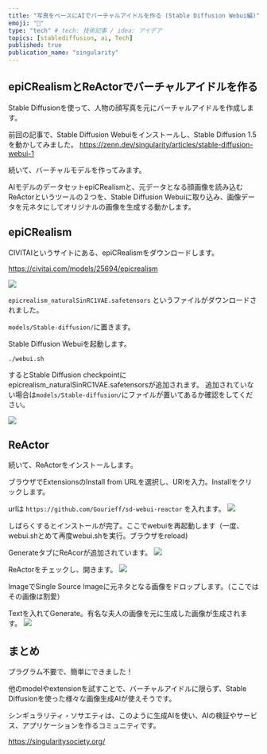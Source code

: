 ```yaml
---
title: "写真をベースにAIでバーチャルアイドルを作る (Stable Diffusion Webui編)"
emoji: "🤖"
type: "tech" # tech: 技術記事 / idea: アイデア
topics: [stablediffusion, ai, Tech]
published: true
publication_name: "singularity"
---
```


## epiCRealismとReActorでバーチャルアイドルを作る

Stable Diffusionを使って、人物の顔写真を元にバーチャルアイドルを作成します。


前回の記事で、Stable Diffusion Webuiをインストールし、Stable Diffusion 1.5を動かしてみました。
https://zenn.dev/singularity/articles/stable-diffusion-webui-1

続いて、バーチャルモデルを作ってみます。

AIモデルのデータセットepiCRealismと、元データとなる顔画像を読み込むReActorというツールの２つを、Stable Diffusion Webuiに取り込み、画像データを元ネタにしてオリジナルの画像を生成する動かします。

## epiCRealism

CIVITAIというサイトにある、epiCRealismをダウンロードします。

https://civitai.com/models/25694/epicrealism

![](https://storage.googleapis.com/zenn-user-upload/729da4ec3df3-20240229.png)

`epicrealism_naturalSinRC1VAE.safetensors` というファイルがダウンロードされました。

`models/Stable-diffusion/`に置きます。

Stable Diffusion Webuiを起動します。

```
./webui.sh
```

するとStable Diffusion checkpointにepicrealism_naturalSinRC1VAE.safetensorsが追加されます。
追加されていない場合は`models/Stable-diffusion/`にファイルが置いてあるか確認をしてください。


![](https://storage.googleapis.com/zenn-user-upload/c5b277dd9812-20240229.png)

## ReActor
続いて、ReActorをインストールします。

ブラウザでExtensionsのInstall from URLを選択し、URlを入力。Installをクリックします。

urlは `https://github.com/Gourieff/sd-webui-reactor` を入れます。
![](https://storage.googleapis.com/zenn-user-upload/66b98ab3af1a-20240229.png)

しばらくするとインストールが完了。ここでwebuiを再起動します（一度、webui.shとめて再度webui.shを実行。ブラウザをreload)

GenerateタブにReAcorが追加されています。
![](https://storage.googleapis.com/zenn-user-upload/188f7e4ee353-20240229.png)

ReActorをチェックし、開きます。
![](https://storage.googleapis.com/zenn-user-upload/88a83ed772a5-20240229.png)

ImageでSingle Source Imageに元ネタとなる画像をドロップします。（ここではその画像は割愛）

Textを入れてGenerate。有名な夫人の画像を元に生成した画像が生成されます。
![](https://storage.googleapis.com/zenn-user-upload/db0f0bb829b2-20240229.png)


## まとめ
プラグラム不要で、簡単にできました！

他のmodelやextensionを試すことで、バーチャルアイドルに限らず、Stable Diffusionを使った様々な画像生成AIが使えそうです。

シンギュラリティ・ソサエティは、このように生成AIを使い、AIの検証やサービス、アプリケーションを作るコミュニティです。

https://singularitysociety.org/